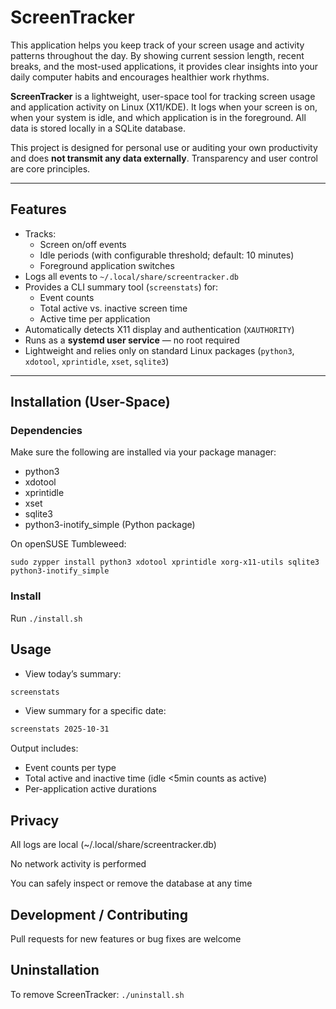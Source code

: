 # ScreenTracker

This application helps you keep track of your screen usage and activity patterns throughout the day. By showing current session length, recent breaks, and the most-used applications, it provides clear insights into your daily computer habits and encourages healthier work rhythms.

**ScreenTracker** is a lightweight, user-space tool for tracking screen usage and application activity on Linux (X11/KDE). It logs when your screen is on, when your system is idle, and which application is in the foreground. All data is stored locally in a SQLite database.

This project is designed for personal use or auditing your own productivity and does **not transmit any data externally**. Transparency and user control are core principles.

---

## Features

- Tracks:
  - Screen on/off events
  - Idle periods (with configurable threshold; default: 10 minutes)
  - Foreground application switches
- Logs all events to `~/.local/share/screentracker.db`
- Provides a CLI summary tool (`screenstats`) for:
  - Event counts
  - Total active vs. inactive screen time
  - Active time per application
- Automatically detects X11 display and authentication (`XAUTHORITY`)
- Runs as a **systemd user service** — no root required
- Lightweight and relies only on standard Linux packages (`python3`, `xdotool`, `xprintidle`, `xset`, `sqlite3`)

---

## Installation (User-Space)

### Dependencies

Make sure the following are installed via your package manager:

- python3
- xdotool
- xprintidle
- xset
- sqlite3
- python3-inotify_simple (Python package)

On openSUSE Tumbleweed:

```
sudo zypper install python3 xdotool xprintidle xorg-x11-utils sqlite3 python3-inotify_simple
```

### Install

Run `./install.sh`

## Usage

- View today’s summary:

```bash
screenstats
```

- View summary for a specific date:

```bash
screenstats 2025-10-31
```

Output includes:

- Event counts per type
- Total active and inactive time (idle <5min counts as active)
- Per-application active durations

## Privacy

All logs are local (~/.local/share/screentracker.db)

No network activity is performed

You can safely inspect or remove the database at any time

## Development / Contributing

Pull requests for new features or bug fixes are welcome

## Uninstallation

To remove ScreenTracker: `./uninstall.sh`

